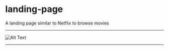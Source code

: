 # landing-page
A landing page similar to Netflix to browse movies
***
![Alt Text](https://github.com/ofuen/landing-page/blob/master/img/2019-01-08_19-32-26.gif)
***

